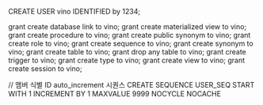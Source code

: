 CREATE USER vino IDENTIFIED by 1234;

grant create database link to vino;
grant create materialized view to vino;
grant create procedure to vino;
grant create public synonym to vino;
grant create role to vino;
grant create sequence to vino;
grant create synonym to vino;
grant create table to vino;
grant drop any table to vino;
grant create trigger to vino;
grant create type to vino;
grant create view to vino;
grant create session to vino;

// 맴버 식별 ID auto_increment 시퀀스
CREATE SEQUENCE USER_SEQ START WITH 1 INCREMENT BY 1 MAXVALUE 9999 NOCYCLE NOCACHE